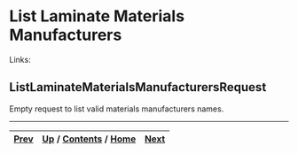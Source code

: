 
# List Laminate Materials Manufacturers

Links:

## ListLaminateMaterialsManufacturersRequest

Empty request to list valid materials manufacturers names.

* * *

[Prev](ch01s10s09s03.md) | [Up](ch01s10.md) / [Contents](index.md) / [Home](../../index.htm)|  [Next](ch01s10s10s02.md)  
---|---|---


